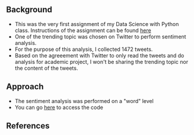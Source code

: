 ## Background

* This was the very first assignment of my Data Science with Python class. Instructions of the assignment can be found [here]() 
* One of the trending topic was chosen on Twitter to perform sentiment analysis. 
* For the purpose of this analysis, I collected 1472 tweets. 
* Based on the agreeement with Twitter to only read the tweets and do analysis for academic project, I won't be sharing the trending topic nor the content of the tweets.

## Approach
* The sentiment analysis was performed on a "word" level
* You can go [here](https://github.com/bharatimalik/Data-Science-Analysis-with-Python/blob/master/Sentiment%20Analysis/Sentiment%20Analysis%20on%20chosen%20trending%20topic%20on%20twitter.ipynb) to access the code

## References
